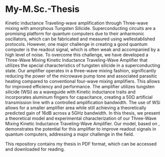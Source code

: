 # My-M.Sc.-Thesis
Kinetic inductance Traveling-wave amplification through Three-wave mixing with amorphous Tungsten Silicide.
Superconducting circuits are a promising platform for quantum computers due to
their anharmonic oscillators, which can be fabricated and measured using wellestablished
protocols. However, one major challenge in creating a good quantum
computer is the readout signal, which is often weak and accompanied by a high
level of noise. To overcome this challenge, we have developed a Three-Wave Mixing
Kinetic Inductance Traveling-Wave Amplifier that utilizes the special characteristics
of tungsten silicide in a superconducting state.
Our amplifier operates in a three-wave mixing fashion, significantly reducing
the power of the microwave pump tone and associated parasitic heating compared
to conventional four-wave mixing amplifiers. This allows for improved efficiency
and performance. The amplifier utilizes tungsten silicide (WSi) as a waveguide
with Kinetic inductance traits and incorporates aluminum fingers for capacitance,
creating a 50Ω artificial transmission line with a controlled amplification bandwidth.
The use of WSi allows for a smaller amplifier area while still achieving a theoretically
predicted gain of 16dB across a 5GHz bandwidth.
In this thesis, we present a theoretical model and experimental characterization of
our Three-Wave Mixing Kinetic Inductance Traveling-Wave Amplifier. Our model,
based on , demonstrates the potential for this amplifier to improve readout
signals in quantum computers, addressing a major challenge in the field.

This repository contains my thesis in PDF format, which can be accessed and downloaded for reading.
